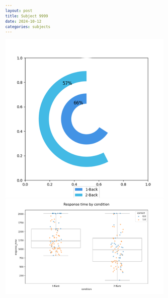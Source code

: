 ```yaml
---
layout: post
title: Subject 9999
date: 2024-10-12
categories: subjects
---
```


![](data/9999/run-1/9999_accuracy_by_condition.png)
![](data/9999/run-1/9999_response_time_by_condition.png)

